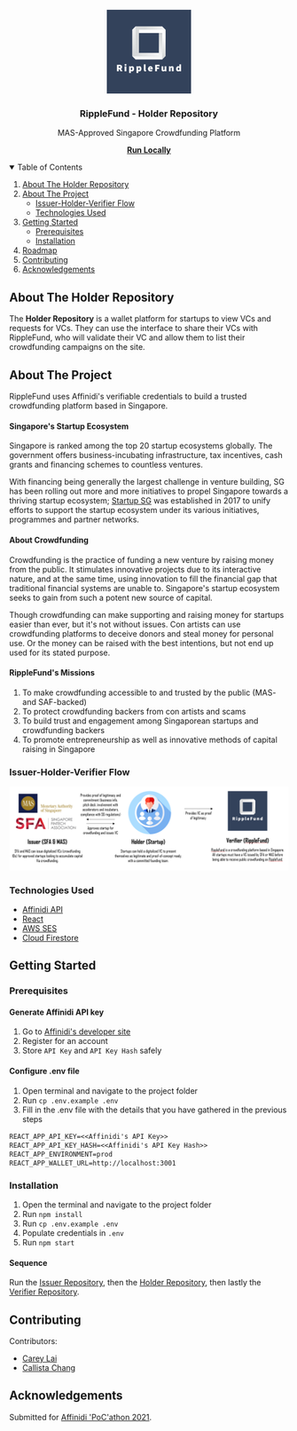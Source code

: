 <p align="center">
  <img src="./src/assets/images/icons/company-name-white.png" alt="logo" width="30%">

  <h3 align="center">RippleFund - Holder Repository</h3>

  <p align="center">
    MAS-Approved Singapore Crowdfunding Platform
  </p>

  <p align="center">
    <a href="#getting-started"><strong>Run Locally</strong></a>
  </p>
</p>

<details open="open">
  <summary>Table of Contents</summary>
  <ol>
    <li><a href="#about-the-holder-repostiory">About The Holder Repository</a></li>
    <li>
      <a href="#about-the-project">About The Project</a>
      <ul>
        <li><a href="#issuer-holder-verifier-flow">Issuer-Holder-Verifier Flow</a></li>
        <li><a href="#technologies-used">Technologies Used</a></li>
      </ul>
    </li>
    <li>
      <a href="#getting-started">Getting Started</a>
      <ul>
        <li><a href="#prerequisites">Prerequisites</a></li>
        <li><a href="#installation">Installation</a></li>
      </ul>
    </li>
    <li><a href="#roadmap">Roadmap</a></li>
    <li><a href="#contributing">Contributing</a></li>
    <li><a href="#acknowledgements">Acknowledgements</a></li>
  </ol>
</details>

## About The Holder Repository

The **Holder Repository** is a wallet platform for startups to view VCs and requests for VCs. They can use the interface to share their VCs with RippleFund, who will validate their VC and allow them to list their crowdfunding campaigns on the site.

## About The Project

RippleFund uses Affinidi's verifiable credentials to build a trusted crowdfunding platform based in Singapore.

#### Singapore's Startup Ecosystem

Singapore is ranked among the top 20 startup ecosystems globally. The government offers business-incubating infrastructure, tax incentives, cash grants and financing schemes to countless ventures.

With financing being generally the largest challenge in venture building, SG has been rolling out more and more initiatives to propel Singapore towards a thriving startup ecosystem; [Startup SG](https://www.startupsg.gov.sg/) was established in 2017 to unify efforts to support the startup ecosystem under its various initiatives, programmes and partner networks.

#### About Crowdfunding

Crowdfunding is the practice of funding a new venture by raising money from the public. It stimulates innovative projects due to its interactive nature, and at the same time, using innovation to fill the financial gap that traditional financial systems are unable to. Singapore's startup ecosystem seeks to gain from such a potent new source of capital.

Though crowdfunding can make supporting and raising money for startups easier than ever, but it's not without issues. Con artists can use crowdfunding platforms to deceive donors and steal money for personal use. Or the money can be raised with the best intentions, but not end up used for its stated purpose.

#### RippleFund's Missions

1. To make crowdfunding accessible to and trusted by the public (MAS- and SAF-backed)
2. To protect crowdfunding backers from con artists and scams
3. To build trust and engagement among Singaporean startups and crowdfunding backers
4. To promote entrepreneurship as well as innovative methods of capital raising in Singapore

### Issuer-Holder-Verifier Flow

<img src="./src/assets/images/icons/user-flow.png" alt="User Flow">

### Technologies Used

- [Affinidi API](apikey.affinidi.com)
- [React](https://reactjs.org/)
- [AWS SES](https://aws.amazon.com/ses/)
- [Cloud Firestore](https://firebase.google.com/docs/firestore)

<!-- GETTING STARTED -->

## Getting Started

### Prerequisites

#### Generate Affinidi API key

1. Go to [Affinidi's developer site](apikey.affinidi.com)
2. Register for an account
3. Store `API Key` and `API Key Hash` safely

#### Configure .env file

1. Open terminal and navigate to the project folder
2. Run `cp .env.example .env`
3. Fill in the .env file with the details that you have gathered in the previous steps

```
REACT_APP_API_KEY=<<Affinidi's API Key>>
REACT_APP_API_KEY_HASH=<<Affinidi's API Key Hash>>
REACT_APP_ENVIRONMENT=prod
REACT_APP_WALLET_URL=http://localhost:3001
```

### Installation

1. Open the terminal and navigate to the project folder
2. Run `npm install`
3. Run `cp .env.example .env`
4. Populate credentials in `.env`
5. Run `npm start`

#### Sequence

Run the [Issuer Repository](https://github.com/SmolLeaps/ripplefund-issuer), then the [Holder Repository](https://github.com/SmolLeaps/ripplefund-holder), then lastly the [Verifier Repository](https://github.com/SmolLeaps/ripplefund-verifier).

## Contributing

Contributors:

- [Carey Lai](https://github.com/careylzh)
- [Callista Chang](https://github.com/callistachang)

## Acknowledgements

Submitted for [Affinidi 'PoC'athon 2021](https://affinidipocathon.devpost.com/).

